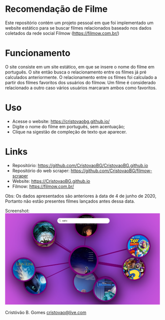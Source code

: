 # Recomendação de Filme
Este repositório contém um projeto pessoal em que foi implementado um website estático para se buscar filmes relacionados baseado nos dados coletados da rede social Filmow (https://filmow.com.br/)

# Funcionamento 
O site consiste em um site estático, em que se insere o nome do filme em português. O site então busca o relacionamento entre os filmes já pré calculados anteriormente. O relacionamento entre os filmes foi calculado a partir dos filmes favoritos dos usuários do filmow. Um filme é considerado relacionado a outro caso vários usuários marcaram ambos como favoritos.

# Uso
- Acesse o website: https://cristovaobg.github.io/
- Digite o nome do filme em português, sem acentuação;
- Clique na sigestão de compleção de texto que aparecer.

# Links
- Repositório: https://github.com/CristovaoBG/CristovaoBG.github.io
- Repositório do web scraper: https://github.com/CristovaoBG/filmow-scraper
- Website: https://CristovaoBG.github.io
- Filmow: https://filmow.com.br/


Obs: Os dados apresentados são anteriores à data de 4 de junho de 2020, Portanto não estão presentes filmes lançados antes dessa data.

Screenshot:
![](recomendacao.png)

Cristóvão B. Gomes
cristovao@live.com